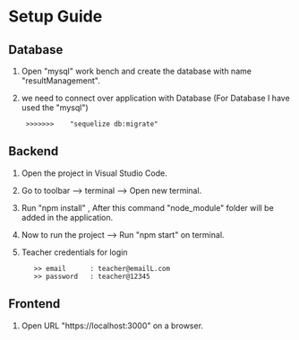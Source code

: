 # Setup Guide 

## Database 
1. Open "mysql" work bench and create the database with name "resultManagement".
2. we need to connect over application with Database (For Database I have used the "mysql")

        >>>>>>>    "sequelize db:migrate"
  
## Backend 
1. Open the project in Visual Studio Code.
2. Go to toolbar --> terminal --> Open new terminal.
3. Run "npm install" , After this command  "node_module" folder will be added in the application.
4. Now to run the project --> Run "npm start" on terminal.
5. Teacher credentials for login

          >> email      : teacher@emailL.com
          >> password   : teacher@12345
  
## Frontend
1. Open URL "https://localhost:3000" on a browser.

